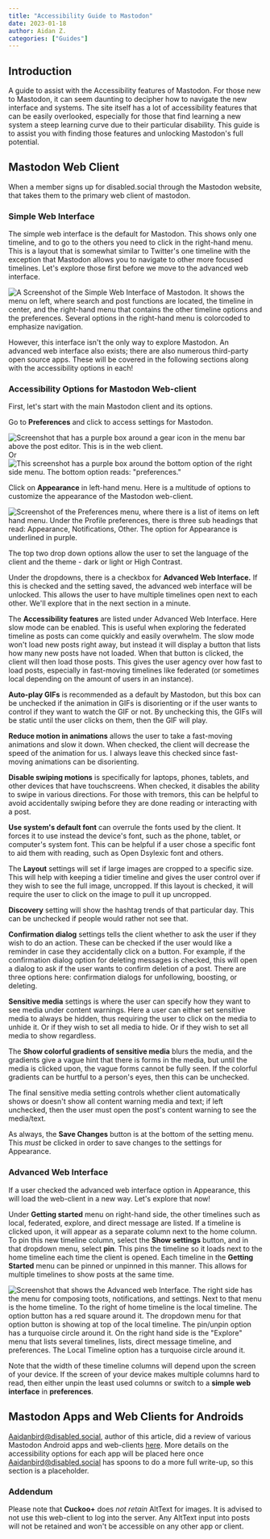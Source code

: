 ```yaml
---
title: "Accessibility Guide to Mastodon"
date: 2023-01-18
author: Aidan Z. 
categories: ["Guides"]
---
```


## Introduction

A guide to assist with the Accessibility features of Mastodon. For those new to Mastodon, it can seem daunting to decipher how to navigate the new interface and systems. The site itself has a lot of accessibility features that can be easily overlooked, especially for those that find learning a new system a steep learning curve due to their particular disability. This guide is to assist you with finding those features and unlocking Mastodon's full potential. 

## Mastodon Web Client

When a member signs up for disabled.social through the Mastodon website, that takes them to the primary web client of mastodon. 


### Simple Web Interface 

The simple web interface is the default for Mastodon. This shows only one timeline, and to go to the others you need to click in the right-hand menu. This is a layout that is somewhat similar to Twitter's one timeline with the exception that Mastodon allows you to navigate to other more focused timelines. Let's explore those first before we move to the advanced web interface. 

![A Screenshot of the Simple Web Interface of Mastodon. It shows the menu on left, where search and post functions are located, the timeline in center, and the right-hand menu that contains the other timeline options and the preferences. Several options in the right-hand menu is colorcoded to emphasize navigation.](/img/AccessibilityGuide/Simple%20Web%20Interface.JPG)

However, this interface isn't the only way to explore Mastodon. An advanced web interface also exists; there are also numerous third-party open source apps. These will be covered in the following sections along with the accessibility options in each! 

### Accessibility Options for Mastodon Web-client

First, let's start with the main Mastodon client and its options.

Go to **Preferences** and click to access settings for Mastodon. 

![Screenshot that has a purple box around a gear icon in the menu bar above the post editor. This is in the web client.](/img/AccessibilityGuide/preferences.JPG) 
Or 
![This screenshot has a purple box around the bottom option of the right side menu. The bottom option reads: "preferences."](/img/AccessibilityGuide/preferences2.JPG)

Click on **Appearance** in left-hand menu. Here is a multitude of options to customize the appearance of the Mastodon web-client. 

![Screenshot of the Preferences menu, where there is a list of items on left hand menu. Under the Profile preferences, there is three sub headings that read: Appearance, Notifications, Other. The option for Appearance is underlined in purple.](/img/AccessibilityGuide/appearance.JPG)

The top two drop down options allow the user to set the language of the client and the theme - dark or light or High Contrast. 

Under the dropdowns, there is a checkbox for **Advanced Web Interface.** If this is checked and the setting saved, the advanced web interface will be unlocked. This allows the user to have multiple timelines open next to each other. We'll explore that in the next section in a minute. 

The **Accessibility features** are listed under Advanced Web Interface. Here slow mode can be enabled. This is useful when exploring the federated timeline as posts can come quickly and easily overwhelm. The slow mode won't load new posts right away, but instead it will display a button that lists how many new posts have not loaded. When that button is clicked, the client will then load those posts. This gives the user agency over how fast to load posts, especially in fast-moving timelines like federated (or sometimes local depending on the amount of users in an instance). 

**Auto-play GIFs** is recommended as a default by Mastodon, but this box can be unchecked if the animation in GIFs is disorienting or if the user wants to control if they want to watch the GIF or not. By unchecking this, the GIFs will be static until the user clicks on them, then the GIF will play.

**Reduce motion in animations** allows the user to take a fast-moving animations and slow it down. When checked, the client will decrease the speed of the animation for us. I always leave this checked since fast-moving animations can be disorienting.

**Disable swiping motions** is specifically for laptops, phones, tablets, and other devices that have touchscreens. When checked, it disables the ability to swipe in various directions. For those with tremors, this can be helpful to avoid accidentally swiping before they are done reading or interacting with a post.

**Use system's default font** can overrule the fonts used by the client. It forces it to use instead the device's font, such as the phone, tablet, or computer's system font. This can be helpful if a user chose a specific font to aid them with reading, such as Open Dsylexic font and others.

The **Layout** settings will set if large images are cropped to a specific size. This will help with keeping a tidier timeline and gives the user control over if they wish to see the full image, uncropped. If this layout is checked, it will require the user to click on the image to pull it up uncropped.

**Discovery** setting will show the hashtag trends of that particular day. This can be unchecked if people would rather not see that.

**Confirmation dialog** settings tells the client whether to ask the user if they wish to do an action. These can be checked if the user would like a reminder in case they accidentally click on a button. For example, if the confirmation dialog option for deleting messages is checked, this will open a dialog to ask if the user wants to confirm deletion of a post. There are three options here: confirmation dialogs for unfollowing, boosting, or deleting.

**Sensitive media** settings is where the user can specify how they want to see media under content warnings. Here a user can either set sensitive media to always be hidden, thus requiring the user to click on the media to unhide it. Or if they wish to set all media to hide. Or if they wish to set all media to show regardless. 

The **Show colorful gradients of sensitive media** blurs the media, and the gradients give a vague hint that there is forms in the media, but until the media is clicked upon, the vague forms cannot be fully seen. If the colorful gradients can be hurtful to a person's eyes, then this can be unchecked.

The final sensitive media setting controls whether client automatically shows or doesn't show all content warning media and text; if left unchecked, then the user must open the post's content warning to see the media/text. 

As always, the **Save Changes** button is at the bottom of the setting menu. This *must* be clicked in order to save changes to the settings for Appearance.



### Advanced Web Interface

If a user checked the advanced web interface option in Appearance, this will load the web-client in a new way. Let's explore that now!

Under **Getting started** menu on right-hand side, the other timelines such as local, federated, explore, and direct message are listed. If a timeline is clicked upon, it will appear as a separate column next to the home column. To pin this new timeline column, select the **Show settings** button, and in that dropdown menu, select **pin**. This pins the timeline so it loads next to the home timeline each time the client is opened. Each timeline in the **Getting Started** menu can be pinned or unpinned in this manner. This allows for multiple timelines to show posts at the same time.

![Screenshot that shows the Advanced web Interface. The right side has the menu for composing toots, notifications, and settings. Next to that menu is the home timeline. To the right of home timeline is the local timeline. The option button has a red square around it. The dropdown menu for that option button is showing at top of the local timeline. The pin/unpin option has a turquoise circle around it. On the right hand side is the "Explore" menu that lists several timelines, lists, direct message timeline, and preferences. The Local Timeline option has a turquoise circle around it.](/img/AccessibilityGuide/Advanced%20Timeline.jpg)

Note that the width of these timeline columns will depend upon the screen of your device. If the screen of your device makes multiple columns hard to read, then either unpin the least used columns or switch to a **simple web interface** in **preferences**. 


## Mastodon Apps and Web Clients for Androids 

Aaidanbird@disabled.social, author of this article, did a review of various Mastodon Android apps and web-clients [here](https://disabled.social/@Aaidanbird/109464472100713136). More details on the accessibility options for each app will be placed here once Aaidanbird@disabled.social has spoons to do a more full write-up, so this section is a placeholder.

### Addendum
Please note that **Cuckoo+** does *not retain* AltText for images. It is advised to not use this web-client to log into the server. Any AltText input into posts will not be retained and won't be accessible on any other app or client. 
